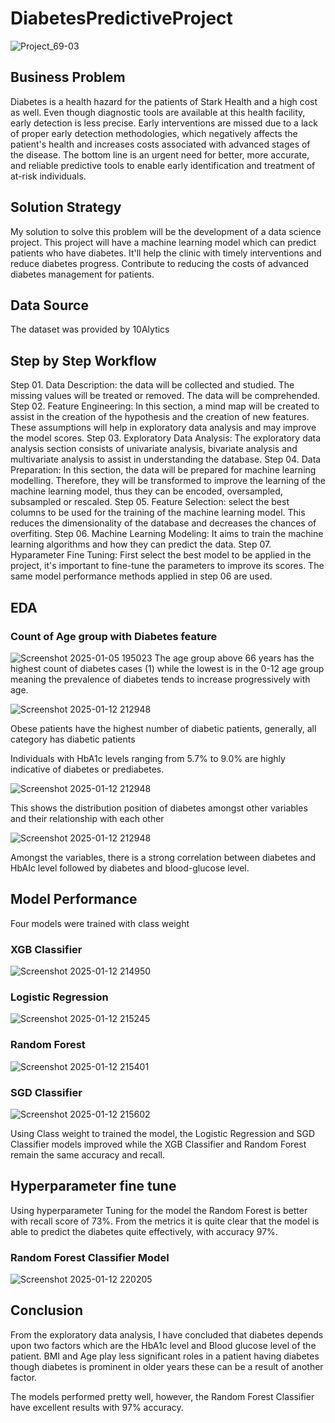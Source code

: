 # DiabetesPredictiveProject

![Project_69-03](https://github.com/user-attachments/assets/0846d72c-e140-43aa-9f04-4cb4f8e95952)

## Business Problem
Diabetes is a health hazard for the patients of Stark Health and a high cost as well. Even though diagnostic tools are available at this health facility, early detection is less precise. Early interventions are missed due to a lack of proper early detection methodologies, which negatively affects the patient's health and increases costs associated with advanced stages of the disease. The bottom line is an urgent need for better, more accurate, and reliable predictive tools to enable early identification and treatment of at-risk individuals.

## Solution Strategy
My solution to solve this problem will be the development of a data science project. This project will have a machine learning model which can predict patients who have diabetes. It'll help the clinic with timely interventions and reduce diabetes progress. Contribute to reducing the costs of advanced diabetes management for patients.

## Data Source
The dataset was provided by 10Alytics

## Step by Step Workflow
Step 01. Data Description: the data will be collected and studied. The missing values will be treated or removed. The data will be comprehended.
Step 02. Feature Engineering: In this section, a mind map will be created to assist in the creation of the hypothesis and the creation of new features. These assumptions will help in exploratory data analysis and may improve the model scores.
Step 03. Exploratory Data Analysis: The exploratory data analysis section consists of univariate analysis, bivariate analysis and multivariate analysis to assist in understanding the database.
Step 04. Data Preparation: In this section, the data will be prepared for machine learning modelling. Therefore, they will be transformed to improve the learning of the machine learning model, thus they can be encoded, oversampled, subsampled or rescaled.
Step 05. Feature Selection: select the best columns to be used for the training of the machine learning model. This reduces the dimensionality of the database and decreases the chances of overfiting.
Step 06. Machine Learning Modeling: It aims to train the machine learning algorithms and how they can predict the data.
Step 07. Hyparameter Fine Tuning: First select the best model to be applied in the project, it's important to fine-tune the parameters to improve its scores. The same model performance methods applied in step 06 are used.

## EDA

### Count of Age group with Diabetes feature
![Screenshot 2025-01-05 195023](https://github.com/user-attachments/assets/13b9275b-b936-4603-8e4a-6b1306960a2d)
The age group above 66 years has the highest count of diabetes cases (1) while the lowest is in the 0-12 age group meaning the prevalence of diabetes tends to increase progressively with age.

![Screenshot 2025-01-12 212948](https://github.com/user-attachments/assets/9e86e934-6a4c-4e0e-9865-c2cac70e1ef1)

Obese patients have the highest number of diabetic patients, generally, all category has diabetic patients 



Individuals with HbA1c levels ranging from 5.7% to 9.0% are highly indicative of diabetes or prediabetes.

![Screenshot 2025-01-12 212948](https://github.com/user-attachments/assets/e63433eb-93a6-493e-a8ab-81d29a666a5a)

This shows the distribution position of diabetes amongst other variables and their relationship with each other

![Screenshot 2025-01-12 212948](https://github.com/user-attachments/assets/edfd9340-7727-4aa1-80d3-ed5acac1d62a)

Amongst the variables, there is a strong correlation between diabetes and HbAIc level followed by diabetes and blood-glucose level.

## Model Performance
Four models were trained with class weight

### XGB Classifier
![Screenshot 2025-01-12 214950](https://github.com/user-attachments/assets/043d4a4e-2675-4323-968a-83a483ea9911)

### Logistic Regression
![Screenshot 2025-01-12 215245](https://github.com/user-attachments/assets/376be735-6906-4bdf-9ac1-7a284daa3440)

### Random Forest
![Screenshot 2025-01-12 215401](https://github.com/user-attachments/assets/7257e803-3aba-4d15-872b-87fe718c7152)

### SGD Classifier
![Screenshot 2025-01-12 215602](https://github.com/user-attachments/assets/79ebeb1c-08f1-48b0-b2e9-5f7e83c9677b)

Using Class weight to trained the model, the Logistic Regression and SGD Classifier models improved while the  XGB Classifier and Random Forest remain the same accuracy and recall.

## Hyperparameter fine tune
Using hyperparameter Tuning for the model the Random Forest is better with recall score of 73%. From the metrics it is quite clear that the model is able to predict the diabetes quite effectively, with accuracy 97%.

### Random Forest Classifier Model
![Screenshot 2025-01-12 220205](https://github.com/user-attachments/assets/e784e8c7-66ec-40c2-92e5-c062c916fa67)

## Conclusion
From the exploratory data analysis, I have concluded that diabetes depends upon two factors which are the HbA1c level and Blood glucose level of the patient. BMI and Age play less significant roles in a patient having diabetes though diabetes is prominent in older years these can be a result of another factor.

The models performed pretty well, however, the Random Forest Classifier have excellent results with 97% accuracy.




